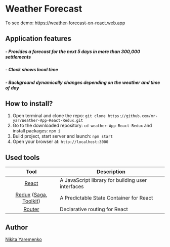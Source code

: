 # Weather Forecast

To see demo: https://weather-forecast-on-react.web.app

## Application features

##### - Provides a forecast for the next 5 days in more than 300,000 settlements
##### - Clock shows local time
##### - Background dynamically changes depending on the weather and time of day

## How to install?

1. Open terminal and clone the repo: `git clone https://github.com/mr-yar/Weather-App-React-Redux.git`
2. Go to the downloaded repository: `cd weather-App-React-Redux` and install
   packages: `npm i`
3. Build project, start server and launch: `npm start`
4. Open your browser at: `http://localhost:3000`

## Used tools

|                                                     Tool                                                      | Description                                       |
| :-----------------------------------------------------------------------------------------------------------: | ------------------------------------------------- |
|                                         [React](https://reactjs.org/)                                         | A JavaScript library for building user interfaces |
| [Redux](https://redux.js.org/) ([Saga](https://redux-saga.js.org/), [Toolkit](https://redux-toolkit.js.org/)) | A Predictable State Container for React           |
|                                      [Router](https://reactrouter.com/)                                       | Declarative routing for React                     |

## Author

[Nikita Yaremenko](https://github.com/mr-yar)
